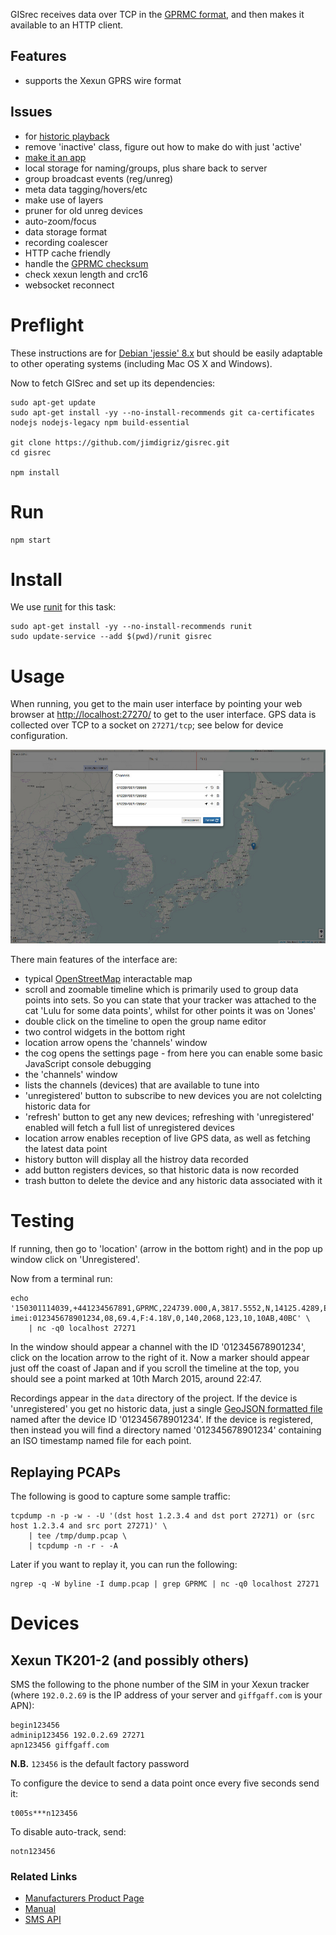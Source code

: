 GISrec receives data over TCP in the [GPRMC format](http://aprs.gids.nl/nmea/#rmc), and then makes it available to an HTTP client.

## Features

 * supports the Xexun GPRS wire format

## Issues

 * for [historic playback](https://github.com/hallahan/LeafletPlayback)
 * remove 'inactive' class, figure out how to make do with just 'active'
 * [make it an app](http://www.html5rocks.com/en/mobile/fullscreen/)
 * local storage for naming/groups, plus share back to server
 * group broadcast events (reg/unreg)
 * meta data tagging/hovers/etc
 * make use of layers
 * pruner for old unreg devices
 * auto-zoom/focus
 * data storage format
  * recording coalescer
  * HTTP cache friendly
 * handle the [GPRMC checksum](http://www.tigoe.com/pcomp/code/Processing/127/)
 * check xexun length and crc16
 * websocket reconnect

# Preflight

These instructions are for [Debian 'jessie' 8.x](https://www.debian.org/) but should be easily adaptable to other operating systems (including Mac OS X and Windows).

Now to fetch GISrec and set up its dependencies:

    sudo apt-get update
    sudo apt-get install -yy --no-install-recommends git ca-certificates nodejs nodejs-legacy npm build-essential
    
    git clone https://github.com/jimdigriz/gisrec.git
    cd gisrec
    
    npm install

# Run

    npm start

# Install

We use [runit](http://www.mikeperham.com/2014/07/07/use-runit/) for this task:

    sudo apt-get install -yy --no-install-recommends runit
    sudo update-service --add $(pwd)/runit gisrec

# Usage

When running, you get to the main user interface by pointing your web browser at [http://localhost:27270/](http://localhost:27270/) to get to the user interface.  GPS data is collected over TCP to a socket on `27271/tcp`; see below for device configuration.

![Screenshot of GISrec in action](screenshot.jpeg "Screenshot of GISrec in action")

There main features of the interface are:

 * typical [OpenStreetMap](http://www.openstreetmap.org/) interactable map
 * scroll and zoomable timeline which is primarily used to group data points into sets.  So you can state that your tracker was attached to the cat 'Lulu for some data points', whilst for other points it was on 'Jones'
 * double click on the timeline to open the group name editor
 * two control widgets in the bottom right
  * location arrow opens the 'channels' window
  * the cog opens the settings page - from here you can enable some basic JavaScript console debugging
 * the 'channels' window
  * lists the channels (devices) that are available to tune into
  * 'unregistered' button to subscribe to new devices you are not colelcting historic data for
  * 'refresh' button to get any new devices; refreshing with 'unregistered' enabled will fetch a full list of unregistered devices
  * location arrow enables reception of live GPS data, as well as fetching the latest data point
  * history button will display all the histroy data recorded
  * add button registers devices, so that historic data is now recorded
  * trash button to delete the device and any historic data associated with it

# Testing

If running, then go to 'location' (arrow in the bottom right) and in the pop up window click on 'Unregistered'.

Now from a terminal run:

    echo '150301114039,+441234567891,GPRMC,224739.000,A,3817.5552,N,14125.4289,E,0.00,136.36,100315,,,A*6C,F,, imei:012345678901234,08,69.4,F:4.18V,0,140,2068,123,10,10AB,40BC' \
    	| nc -q0 localhost 27271

In the window should appear a channel with the ID '012345678901234', click on the location arrow to the right of it.  Now a marker should appear just off the coast of Japan and if you scroll the timeline at the top, you should see a point marked at 10th March 2015, around 22:47.

Recordings appear in the `data` directory of the project.  If the device is 'unregistered' you get no historic data, just a single [GeoJSON formatted file](http://geojson.org/) named after the device ID '012345678901234'.  If the device is registered, then instead you will find a directory named '012345678901234' containing an ISO timestamp named file for each point.

## Replaying PCAPs

The following is good to capture some sample traffic:

    tcpdump -n -p -w - -U '(dst host 1.2.3.4 and dst port 27271) or (src host 1.2.3.4 and src port 27271)' \
    	| tee /tmp/dump.pcap \
    	| tcpdump -n -r - -A

Later if you want to replay it, you can run the following:

    ngrep -q -W byline -I dump.pcap | grep GPRMC | nc -q0 localhost 27271

# Devices

## Xexun TK201-2 (and possibly others)

SMS the following to the phone number of the SIM in your Xexun tracker (where `192.0.2.69` is the IP address of your server and `giffgaff.com` is your APN):

    begin123456
    adminip123456 192.0.2.69 27271
    apn123456 giffgaff.com

**N.B.** `123456` is the default factory password

To configure the device to send a data point once every five seconds send it:

    t005s***n123456

To disable auto-track, send:

    notn123456

### Related Links

  * [Manufacturers Product Page](http://www.gpstrackerchina.com/p131-GPS-Portable-Tracker-TK201-2/)
  * [Manual](http://www.jimsgpstracker.com/manual/tk201-user-manual.pdf)
   * [SMS API](http://g-homeserver.com/attachments/harley-davidson/1653d1361528231-harley-g-5-alarmanlage-mit-gps-ortung-tracker-tracking-software-xt-009-user-manual.pdf)
